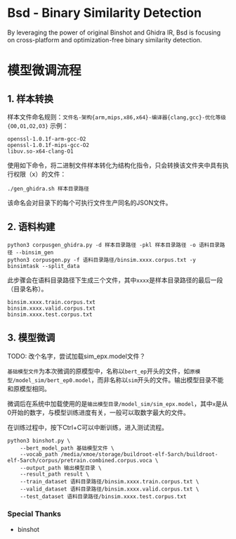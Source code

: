 # Bsd - Binary Similarity Detection

By leveraging the power of original Binshot and Ghidra IR, Bsd is focusing on cross-platform and optimization-free binary similarity detection.

# 模型微调流程
## 1. 样本转换
样本文件命名规则：`文件名-架构{arm,mips,x86,x64}-编译器{clang,gcc}-优化等级{O0,O1,O2,O3}`
示例：
```
openssl-1.0.1f-arm-gcc-O2
openssl-1.0.1f-mips-gcc-O2
libuv.so-x64-clang-O1
```
使用如下命令，将二进制文件样本转化为结构化指令，只会转换该文件夹中具有执行权限（x）的文件：
```
./gen_ghidra.sh 样本目录路径
```
该命名会对目录下的每个可执行文件生产同名的JSON文件。

## 2. 语料构建
```
python3 corpusgen_ghidra.py -d 样本目录路径 -pkl 样本目录路径 -o 语料目录路径 --binsim_gen
python3 corpusgen.py -f 语料目录路径/binsim.xxxx.corpus.txt -y binsimtask --split_data
```

此步骤会在语料目录路径下生成三个文件，其中`xxxx`是样本目录路径的最后一段（目录名称）。
```
binsim.xxxx.train.corpus.txt
binsim.xxxx.valid.corpus.txt
binsim.xxxx.test.corpus.txt
```

## 3. 模型微调
TODO: 改个名字，尝试加载sim_epx.model文件？

`基础模型文件`为本次微调的原模型中，名称以`bert_ep`开头的文件，如`原模型/model_sim/bert_ep0.model`，而非名称以`sim`开头的文件。输出模型目录不能和原模型相同。

微调后在系统中加载使用的是`输出模型目录/model_sim/sim_epx.model`，其中`x`是从0开始的数字，与模型训练进度有关，一般可以取数字最大的文件。

在训练过程中，按下Ctrl+C可以中断训练，进入测试流程。
```
python3 binshot.py \
    --bert_model_path 基础模型文件 \
    --vocab_path /media/xmoe/storage/buildroot-elf-5arch/buildroot-elf-5arch/corpus/pretrain.combined.corpus.voca \
    --output_path 输出模型目录 \
    --result_path result \
    --train_dataset 语料目录路径/binsim.xxxx.train.corpus.txt \
    --valid_dataset 语料目录路径/binsim.xxxx.valid.corpus.txt \
    --test_dataset 语料目录路径/binsim.xxxx.test.corpus.txt
```

### Special Thanks
* binshot